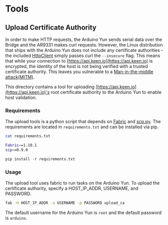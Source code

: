 # Tools

## Upload Certificate Authority

In order to make HTTP requests, the Arduino Yun sends serial data over the Bridge and the AR9331 makes curl requests. However, the Linux distribution that ships with the Arduino Yun does not include any certificate authorities - the included [HttpClient](https://github.com/arduino/Arduino/blob/master/libraries/Bridge/src/HttpClient.cpp) simply passes curl the `--insecure` flag. This means that while your connection to [https://api.keen.io](https://api.keen.io) is encrypted, the identity of the host is not being verified with a trusted certificate authority. This leaves you vulnerable to a [Man-in-the-middle attack(MITM)](https://en.wikipedia.org/wiki/Man-in-the-middle_attack).

This directory contains a tool for uploading [https://api.keen.io](https://api.keen.io)'s root certificate authority to the Arduino Yun to enable host validation.

### Requirements

The upload tools is a python script that depends on [Fabric](https://github.com/fabric/fabric) and [scp.py](https://github.com/jbardin/scp.py). The requirements are located in `requirements.txt` and can be installed via pip.

```sh
cat requirements.txt

Fabric==1.10.1
scp==0.9.0
```

```py
pip install -r requirements.txt
```

### Usage

The upload tool uses fabric to run tasks on the Arduino Yun. To upload the certificate authority, specify a HOST\_IP\_ADDR, USERNAME, and PASSWORD.

```sh
fab -H HOST_IP_ADDR -u USERNAME -p PASSWORD upload_ca
```

The default username for the Arduino Yun is `root` and the default password is `arduino`.
